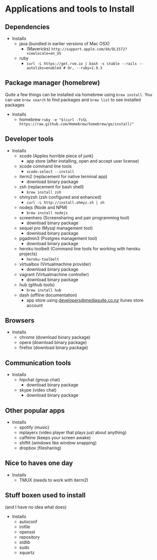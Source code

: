 # Applications and tools to Install

## Dependencies

- Installs
    - java (bundled in earlier versions of Mac OSX)
        - (Mavericks) `http://support.apple.com/kb/DL1572?viewlocale=en_US`
    - ruby
        - `curl -L https://get.rvm.io | bash -s stable --rails --autolibs=enabled # Or, --ruby=1.9.3`

## Package manager (homebrew)

Quite a few things can be installed via homebrew using `brew install`. You can use
`brew search` to find packages and `brew list` to see installed packages

- Installs
    - homebrew `ruby -e "$(curl -fsSL https://raw.github.com/Homebrew/homebrew/go/install)"`

## Developer tools

- Installs
    - xcode (Apples horrible piece of junk)
        - app store (after installing, open and accept user license)
    - xcode command line tools
        - `xcode-select --install`
    - iterm2 (replacement for native terminal app)
        - download binary package
    - zsh (replacement for bash shell)
        - `brew install zsh`
    - ohmyzsh (zsh configured and enhanced)
        - `curl -L http://install.ohmyz.sh | sh`
    - nodejs (Node and NPM)
        - `brew install nodejs`
    - screenhero (Screensharing and pair programming tool)
        - download binary package
    - sequel pro (Mysql management tool)
        - download binary package
    - pgadmin3 (Postgres management tool)
        - download binary package
    - heroku toolbelt (Command line tools for working with heroku projects)
        - `heroku-toolbelt`
    - virtualbox (Virtualmachine provider)
        - download binary package
    - vagrant (Virtualmachine controller)
        - download binary package
    - hub (github tools)
        - `brew install hub`
    - dash (offline documentation)
        - app store using developers@mediasuite.co.nz itunes store account

## Browsers

- Installs
    - chrome    (download binary package)
    - opera     (download binary package)
    - firefox   (download binary package)

## Communication tools

- Installs
    - hipchat   (group chat)
        - download binary package
    - skype     (video chat)
        - download binary package

## Other popular apps

- Installs
    - spotify   (music)
    - mplayerx  (video player that plays just about anything)
    - caffeine  (keeps your screen awake)
    - shiftit   (windows like window snapping)
    - dropbox   (filesharing)

## Nice to haves one day

- Installs
    - TMUX (needs to work with iterm2)

## Stuff boxen used to install
(and I have no idea what does)

- Installs
    - autoconf
    - inifile
    - openssl
    - repository
    - stdlib
    - sudo
    - xquartz
